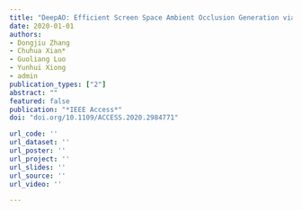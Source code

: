 ```yaml
---
title: "DeepAO: Efficient Screen Space Ambient Occlusion Generation via Deep Network"
date: 2020-01-01
authors:
- Dongjiu Zhang
- Chuhua Xian*
- Guoliang Luo
- Yunhui Xiong
- admin
publication_types: ["2"]
abstract: ""
featured: false
publication: "*IEEE Access*"
doi: "doi.org/10.1109/ACCESS.2020.2984771"

url_code: ''
url_dataset: ''
url_poster: ''
url_project: ''
url_slides: ''
url_source: ''
url_video: ''

---
```

